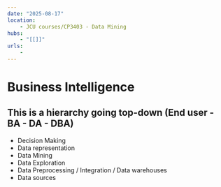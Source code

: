```yaml
---
date: "2025-08-17"
location: 
    - JCU courses/CP3403 - Data Mining
hubs: 
    - "[[]]"
urls:
    - 
---
```


# Business Intelligence
## This is a hierarchy going top-down (End user - BA - DA - DBA)
+ Decision Making
+ Data representation
+ Data Mining
+ Data Exploration
+ Data Preprocessing / Integration / Data warehouses
+ Data sources
